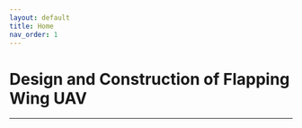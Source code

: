 ```yaml
---
layout: default
title: Home
nav_order: 1
---
```

# **Design and Construction of Flapping Wing UAV**

---


